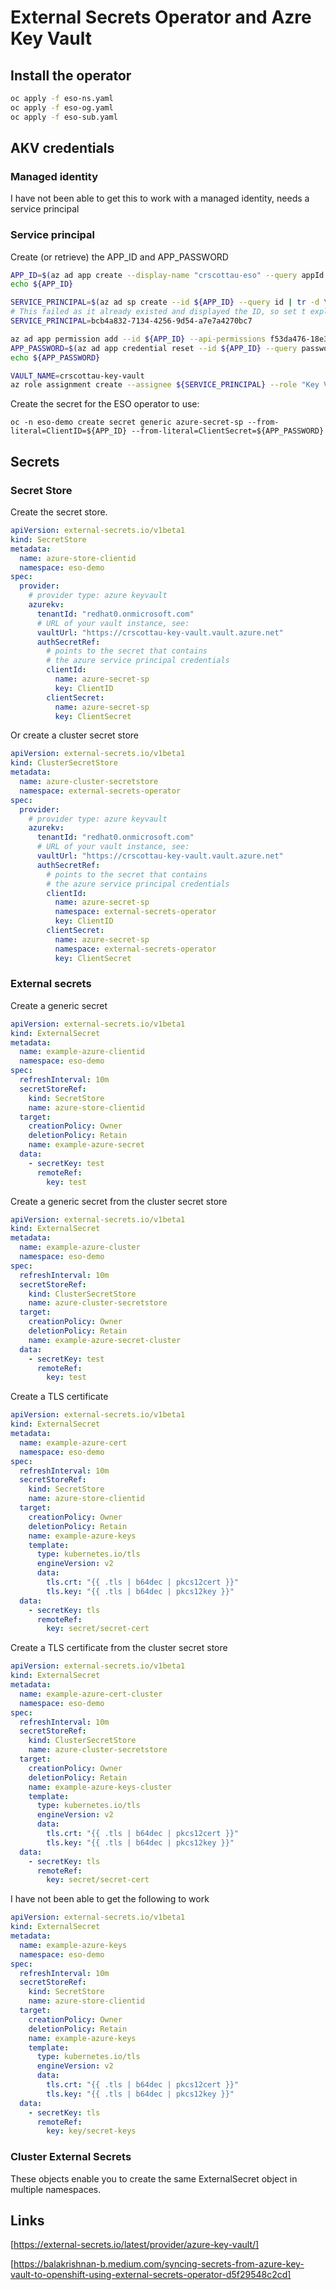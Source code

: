 # External Secrets Operator and Azre Key Vault

## Install the operator

```bash
oc apply -f eso-ns.yaml
oc apply -f eso-og.yaml
oc apply -f eso-sub.yaml
```

## AKV credentials

### Managed identity

I have not been able to get this to work with a managed identity, needs a service principal

### Service principal

Create (or retrieve) the APP_ID and APP_PASSWORD

```bash
APP_ID=$(az ad app create --display-name "crscottau-eso" --query appId | tr -d \")
echo ${APP_ID}

SERVICE_PRINCIPAL=$(az ad sp create --id ${APP_ID} --query id | tr -d \")
# This failed as it already existed and displayed the ID, so set t explicitly
SERVICE_PRINCIPAL=bcb4a832-7134-4256-9d54-a7e7a4270bc7

az ad app permission add --id ${APP_ID} --api-permissions f53da476-18e3-4152-8e01-aec403e6edc0=Scope --api cfa8b339-82a2-471a-a3c9-0fc0be7a4093
APP_PASSWORD=$(az ad app credential reset --id ${APP_ID} --query password | tr -d \")
echo ${APP_PASSWORD}

VAULT_NAME=crscottau-key-vault
az role assignment create --assignee ${SERVICE_PRINCIPAL} --role "Key Vault Secrets User" --scope "/subscriptions/$(az account show --query id -o tsv)/resourceGroups/openenv-6s24r-ext/providers/Microsoft.KeyVault/vaults/crscottau-key-vault"
```

Create the secret for the ESO operator to use:

`oc -n eso-demo create secret generic azure-secret-sp --from-literal=ClientID=${APP_ID} --from-literal=ClientSecret=${APP_PASSWORD}`

## Secrets

### Secret Store

Create the secret store.

```yaml
apiVersion: external-secrets.io/v1beta1
kind: SecretStore
metadata:
  name: azure-store-clientid
  namespace: eso-demo
spec:
  provider:
    # provider type: azure keyvault
    azurekv:
      tenantId: "redhat0.onmicrosoft.com"
      # URL of your vault instance, see: 
      vaultUrl: "https://crscottau-key-vault.vault.azure.net"
      authSecretRef:
        # points to the secret that contains
        # the azure service principal credentials
        clientId:
          name: azure-secret-sp
          key: ClientID
        clientSecret:
          name: azure-secret-sp
          key: ClientSecret
```

Or create a cluster secret store

```yaml
apiVersion: external-secrets.io/v1beta1
kind: ClusterSecretStore
metadata:
  name: azure-cluster-secretstore
  namespace: external-secrets-operator
spec:
  provider:
    # provider type: azure keyvault
    azurekv:
      tenantId: "redhat0.onmicrosoft.com"
      # URL of your vault instance, see: 
      vaultUrl: "https://crscottau-key-vault.vault.azure.net"
      authSecretRef:
        # points to the secret that contains
        # the azure service principal credentials
        clientId:
          name: azure-secret-sp
          namespace: external-secrets-operator
          key: ClientID
        clientSecret:
          name: azure-secret-sp
          namespace: external-secrets-operator          
          key: ClientSecret
```

### External secrets

Create a generic secret

```yaml
apiVersion: external-secrets.io/v1beta1
kind: ExternalSecret
metadata:
  name: example-azure-clientid
  namespace: eso-demo
spec:
  refreshInterval: 10m
  secretStoreRef:
    kind: SecretStore
    name: azure-store-clientid
  target:
    creationPolicy: Owner
    deletionPolicy: Retain
    name: example-azure-secret
  data:
    - secretKey: test
      remoteRef:
        key: test
```

Create a generic secret from the cluster secret store

```yaml
apiVersion: external-secrets.io/v1beta1
kind: ExternalSecret
metadata:
  name: example-azure-cluster
  namespace: eso-demo
spec:
  refreshInterval: 10m
  secretStoreRef:
    kind: ClusterSecretStore
    name: azure-cluster-secretstore
  target:
    creationPolicy: Owner
    deletionPolicy: Retain
    name: example-azure-secret-cluster
  data:
    - secretKey: test
      remoteRef:
        key: test
```

Create a TLS certificate

```yaml
apiVersion: external-secrets.io/v1beta1
kind: ExternalSecret
metadata:
  name: example-azure-cert
  namespace: eso-demo
spec:
  refreshInterval: 10m
  secretStoreRef:
    kind: SecretStore
    name: azure-store-clientid
  target:
    creationPolicy: Owner
    deletionPolicy: Retain
    name: example-azure-keys
    template:
      type: kubernetes.io/tls
      engineVersion: v2
      data:
        tls.crt: "{{ .tls | b64dec | pkcs12cert }}"
        tls.key: "{{ .tls | b64dec | pkcs12key }}"    
  data:
    - secretKey: tls
      remoteRef:
        key: secret/secret-cert
```

Create a TLS certificate from the cluster secret store

```yaml
apiVersion: external-secrets.io/v1beta1
kind: ExternalSecret
metadata:
  name: example-azure-cert-cluster
  namespace: eso-demo
spec:
  refreshInterval: 10m
  secretStoreRef:
    kind: ClusterSecretStore
    name: azure-cluster-secretstore
  target:
    creationPolicy: Owner
    deletionPolicy: Retain
    name: example-azure-keys-cluster
    template:
      type: kubernetes.io/tls
      engineVersion: v2
      data:
        tls.crt: "{{ .tls | b64dec | pkcs12cert }}"
        tls.key: "{{ .tls | b64dec | pkcs12key }}"    
  data:
    - secretKey: tls
      remoteRef:
        key: secret/secret-cert
```

I have not been able to get the following to work

```yaml
apiVersion: external-secrets.io/v1beta1
kind: ExternalSecret
metadata:
  name: example-azure-keys
  namespace: eso-demo
spec:
  refreshInterval: 10m
  secretStoreRef:
    kind: SecretStore
    name: azure-store-clientid
  target:
    creationPolicy: Owner
    deletionPolicy: Retain
    name: example-azure-keys
    template:
      type: kubernetes.io/tls
      engineVersion: v2
      data:
        tls.crt: "{{ .tls | b64dec | pkcs12cert }}"
        tls.key: "{{ .tls | b64dec | pkcs12key }}"    
  data:
    - secretKey: tls
      remoteRef:
        key: key/secret-keys
```

### Cluster External Secrets

These objects enable you to create the same ExternalSecret object in multiple namespaces. 

## Links

[https://external-secrets.io/latest/provider/azure-key-vault/]

[https://balakrishnan-b.medium.com/syncing-secrets-from-azure-key-vault-to-openshift-using-external-secrets-operator-d5f29548c2cd]
